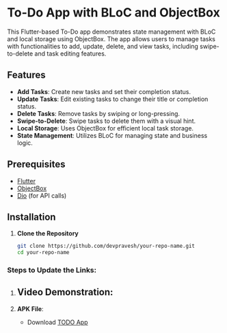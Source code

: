 # To-Do App with BLoC and ObjectBox

This Flutter-based To-Do app demonstrates state management with BLoC and local storage using ObjectBox. The app allows users to manage tasks with functionalities to add, update, delete, and view tasks, including swipe-to-delete and task editing features.

## Features

- **Add Tasks**: Create new tasks and set their completion status.
- **Update Tasks**: Edit existing tasks to change their title or completion status.
- **Delete Tasks**: Remove tasks by swiping or long-pressing.
- **Swipe-to-Delete**: Swipe tasks to delete them with a visual hint.
- **Local Storage**: Uses ObjectBox for efficient local task storage.
- **State Management**: Utilizes BLoC for managing state and business logic.

## Prerequisites

- [Flutter](https://flutter.dev/docs/get-started/install)
- [ObjectBox](https://objectbox.io/)
- [Dio](https://pub.dev/packages/dio) (for API calls)

## Installation

1. **Clone the Repository**

   ```bash
   git clone https://github.com/devpravesh/your-repo-name.git
   cd your-repo-name

### Steps to Update the Links:

1. **Video Demonstration**:
   - 

2. **APK File**:
   - Download [TODO App](https://github.com/devpravesh/your-repo-name/todoapp.apk)


